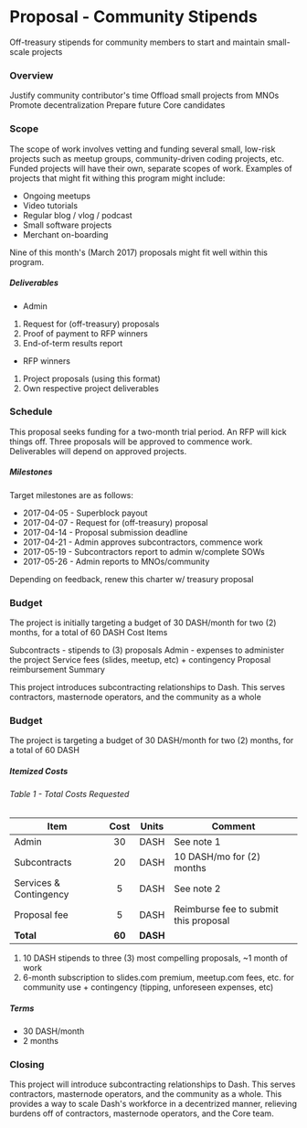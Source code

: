 # Proposal - Community Stipends

Off-treasury stipends for community members to start and maintain small-scale projects

### Overview

Justify community contributor's time
Offload small projects from MNOs
Promote decentralization
Prepare future Core candidates

### Scope

The scope of work involves vetting and funding several small, low-risk projects such as meetup groups, community-driven coding projects, etc.  Funded projects will have their own, separate scopes of work.  Examples of projects that might fit withing this program might include:

* Ongoing meetups
* Video tutorials
* Regular blog / vlog / podcast
* Small software projects
* Merchant on-boarding

Nine of this month's (March 2017) proposals might fit well within this program.

##### Deliverables

* Admin
1. Request for (off-treasury) proposals
2. Proof of payment to RFP winners
3. End-of-term results report
* RFP winners
1. Project proposals (using this format)
2. Own respective project deliverables

### Schedule

This proposal seeks funding for a two-month trial period.  An RFP will kick things off.  Three proposals will be approved to commence work.  Deliverables will depend on approved projects.

##### Milestones

Target milestones are as follows:

* 2017-04-05 - Superblock payout
* 2017-04-07 - Request for (off-treasury) proposal
* 2017-04-14 - Proposal submission deadline
* 2017-04-21 - Admin approves subcontractors, commence work
* 2017-05-19 - Subcontractors report to admin w/complete SOWs
* 2017-05-26 - Admin reports to MNOs/community

Depending on feedback, renew this charter w/ treasury proposal

### Budget

The project is initially targeting a budget of 30 DASH/month for two (2) months, for a total of 60 DASH
Cost Items

Subcontracts - stipends to (3) proposals
Admin - expenses to administer the project
Service fees (slides, meetup, etc) + contingency
Proposal reimbursement
Summary

This project introduces subcontracting relationships to Dash.  This serves contractors, masternode operators, and the community as a whole


### Budget

The project is targeting a budget of 30 DASH/month for two (2) months, for a total of 60 DASH

##### Itemized Costs

###### Table 1 - Total Costs Requested
|   Item                  |  Cost   |   Units  |       Comment                        |
|-------------------------|:-------:|:--------:|--------------------------------------|
| Admin                   |    30   |    DASH  | See note 1                           |
| Subcontracts            |    20   |    DASH  | 10 DASH/mo for (2) months            |
| Services & Contingency  |     5   |    DASH  | See note 2                           |
| Proposal fee            |     5   |    DASH  | Reimburse fee to submit this proposal|
| **Total**               | **60**  | **DASH** |                                      |

1. 10 DASH stipends to three (3) most compelling proposals, ~1 month of work
2. 6-month subscription to slides.com premium, meetup.com fees, etc. for community use + contingency (tipping, unforeseen expenses, etc)

##### Terms

* 30 DASH/month
* 2 months

### Closing

This project will introduce subcontracting relationships to Dash.  This serves contractors, masternode operators, and the community as a whole.  This provides a way to scale Dash's workforce in a decentrized manner, relieving burdens off of contractors, masternode operators, and the Core team.
